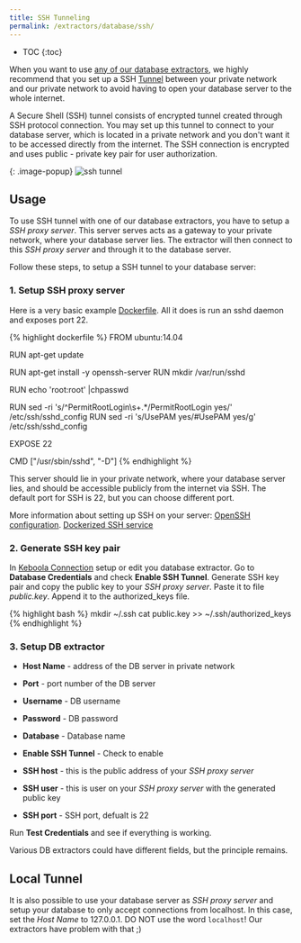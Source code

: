 ```yaml
---
title: SSH Tunneling
permalink: /extractors/database/ssh/
---
```


* TOC
{:toc}

When you want to use [any of our database extractors](http://help.keboola.com/extractors/database/), we highly recommend
that you set up a SSH [Tunnel](https://en.wikipedia.org/wiki/Tunneling_protocol) between your private network and our private network to avoid having to
open your database server to the whole internet.

A Secure Shell (SSH) tunnel consists of encrypted tunnel created through SSH protocol connection.
You may set up this tunnel to connect to your database server, which is located in a private network and you don't want it to be accessed directly from the internet.
The SSH connection is encrypted and uses public - private key pair for user authorization.

{: .image-popup}
![ssh tunnel](/extractors/database/ssh/ssh-tunnel.jpg)

## Usage
To use SSH tunnel with one of our database extractors, you have to setup a *SSH proxy server*.
This server serves acts as a gateway to your private network, where your database server lies.
The extractor will then connect to this *SSH proxy server* and through it to the database server.

Follow these steps, to setup a SSH tunnel to your database server:

### 1. Setup SSH proxy server
Here is a very basic example [Dockerfile](https://docs.docker.com/engine/reference/builder/).
All it does is run an sshd daemon and exposes port 22.

{% highlight dockerfile %}
FROM ubuntu:14.04

RUN apt-get update

RUN apt-get install -y openssh-server
RUN mkdir /var/run/sshd

RUN echo 'root:root' |chpasswd

RUN sed -ri 's/^PermitRootLogin\s+.*/PermitRootLogin yes/' /etc/ssh/sshd_config
RUN sed -ri 's/UsePAM yes/#UsePAM yes/g' /etc/ssh/sshd_config

EXPOSE 22

CMD    ["/usr/sbin/sshd", "-D"]
{% endhighlight %}

This server should lie in your private network, where your database server lies, and should be accessible publicly from the internet via SSH.
The default port for SSH is 22, but you can choose different port.

More information about setting up SSH on your server:
[OpenSSH configuration](https://help.ubuntu.com/community/SSH/OpenSSH/Configuring).
[Dockerized SSH service](https://docs.docker.com/engine/examples/running_ssh_service/)


### 2. Generate SSH key pair
In [Keboola Connection](https://connection.keboola.com) setup or edit you database extractor.
Go to **Database Credentials** and check **Enable SSH Tunnel**.
Generate SSH key pair and copy the public key to your *SSH proxy server*.
Paste it to file *public.key*.
Append it to the authorized_keys file.

{% highlight bash %}
mkdir ~/.ssh
cat public.key >> ~/.ssh/authorized_keys
{% endhighlight %}

### 3. Setup DB extractor

- **Host Name** - address of the DB server in private network
- **Port** - port number of the DB server
- **Username** - DB username
- **Password** - DB password
- **Database** - Database name

- **Enable SSH Tunnel** - Check to enable
- **SSH host** - this is the public address of your *SSH proxy server*
- **SSH user** - this is user on your *SSH proxy server* with the generated public key
- **SSH port** - SSH port, defualt is 22

Run **Test Credentials** and see if everything is working.

Various DB extractors could have different fields, but the principle remains.

## Local Tunnel
It is also possible to use your database server as *SSH proxy server* and setup your database to only accept connections from localhost.
In this case, set the *Host Name* to 127.0.0.1. DO NOT use the word `localhost`! Our extractors have problem with that ;)
